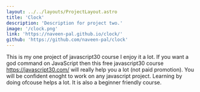 ```yaml
---
layout: ../../layouts/ProjectLayout.astro
title: 'Clock'
description: 'Description for project two.'
image: '/clock.png'
link: 'https://naveen-pal.github.io/clock/'
github: 'https://github.com/naveen-pal/clock'
---
```


This is my one project of javascript30 course I enjoy it a lot. If you want a god command on JavaScript then this free javascript30 course https://javascript30.com/ will really help you a lot (not paid promotion). You will be confident enoght to work on any javascript project. Learning by doing ofcouse helps a lot. It is also a beginner friendly course.